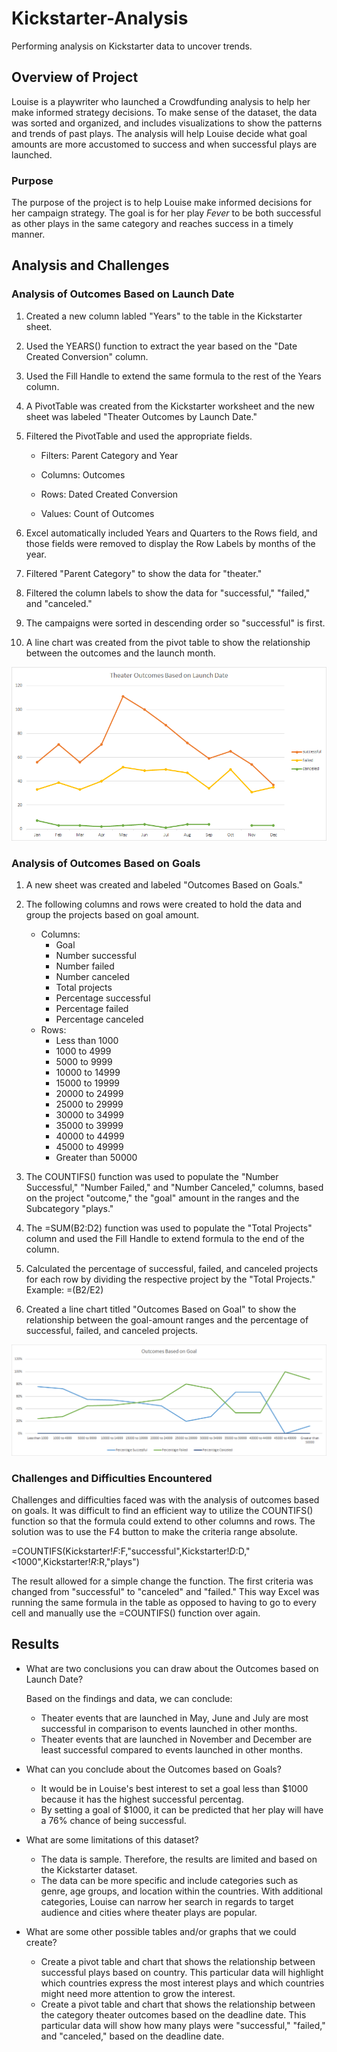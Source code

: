 # Kickstarter-Analysis

Performing analysis on Kickstarter data to uncover trends.

## Overview of Project

Louise is a playwriter who launched a Crowdfunding analysis to help her make informed  strategy decisions. To make sense of the dataset, the data was sorted and organized, and includes visualizations to show the patterns and trends of past plays.  The analysis will help Louise decide what goal amounts are more accustomed to success and when successful plays are launched. 

### Purpose

The purpose of the project is to help Louise make informed decisions for her campaign strategy. The goal is for her play _Fever_ to be both successful as other plays in the same category and reaches success in a timely manner. 

## Analysis and Challenges

### Analysis of Outcomes Based on Launch Date

1. Created a new column labled "Years" to the table in the Kickstarter sheet.
2. Used the YEARS() function to extract the year based on the "Date Created Conversion" column. 
3. Used the Fill Handle to extend the same formula to the rest of the Years column. 
4. A PivotTable was created from the Kickstarter worksheet and the new sheet was labeled "Theater Outcomes by Launch Date."
5. Filtered the PivotTable and used the appropriate fields.
    
    - Filters: Parent Category and Year

    - Columns: Outcomes

    - Rows: Dated Created Conversion

    - Values: Count of Outcomes
6. Excel automatically included Years and Quarters to the Rows field, and those fields were removed to display the Row Labels by months of the year.
7. Filtered "Parent Category" to show the data for "theater."
8. Filtered the column labels to show the data for "successful," "failed," and "canceled."
9. The campaigns were sorted in descending order so "successful" is first. 
10. A line chart was created from the pivot table to show the relationship between the outcomes and the launch month. 

![TheaterOutcomesVs.LaunchDate](https://github.com/idepacina/kickstarter-analysis/blob/main/Resources/Theater_Outcomes_vs_Launch.png)

### Analysis of Outcomes Based on Goals

1. A new sheet was created and labeled "Outcomes Based on Goals." 
2. The following columns and rows were created to hold the data and group the projects based on goal amount.

    - Columns:
        - Goal
        - Number successful
        - Number failed
        - Number canceled
        - Total projects
        - Percentage successful 
        - Percentage failed
        - Percentage canceled
    - Rows: 
        - Less than 1000
        - 1000 to 4999
        - 5000 to 9999
        - 10000 to 14999
        - 15000 to 19999
        - 20000 to 24999
        - 25000 to 29999
        - 30000 to 34999
        - 35000 to 39999
        - 40000 to 44999
        - 45000 to 49999
        - Greater than 50000
3. The COUNTIFS() function was used to populate the "Number Successful," "Number Failed," and "Number Canceled," columns, based on the project "outcome," the "goal" amount in the ranges and the Subcategory "plays."
4. The =SUM(B2:D2) function was used to populate the "Total Projects" column and used the Fill Handle to extend formula to the end of the column.
5. Calculated the percentage of successful, failed, and canceled projects for each row by dividing the respective project by the "Total Projects." Example: =(B2/E2)
6. Created a line chart titled "Outcomes Based on Goal" to show the relationship between the goal-amount ranges and the percentage of successful, failed, and canceled projects.

![OutcomesVs.Goals](https://github.com/idepacina/kickstarter-analysis/blob/main/Resources/Outcomes_vs_Goals.png)

### Challenges and Difficulties Encountered

Challenges and difficulties faced was with the analysis of outcomes based on goals. It was difficult to find an efficient way to utilize the COUNTIFS() function so that the formula could extend to other columns and rows. The solution was to use the F4 button to make the criteria range absolute. 

=COUNTIFS(Kickstarter!$F:$F,"successful",Kickstarter!$D:$D,"<1000",Kickstarter!$R:$R,"plays")

The result allowed for a simple change the function. The first criteria was changed from "successful" to "canceled" and "failed." This way Excel was running the same formula in the table as opposed to having to go to every cell and manually use the =COUNTIFS() function over again. 

## Results

- What are two conclusions you can draw about the Outcomes based on Launch Date?

     Based on the findings and data, we can conclude: 
     - Theater events that are launched in May, June and July are most successful in comparison to events launched in other months.  
     - Theater events that are launched in November and December are least successful compared to events launched in other months. 

- What can you conclude about the Outcomes based on Goals?

    - It would be in Louise's best interest to set a goal less than $1000 because it has the highest successful percentag. 
    - By setting a goal of $1000, it can be predicted that her play will have a 76% chance of being successful.

- What are some limitations of this dataset?
    - The data is sample. Therefore, the results are limited and based on the Kickstarter dataset. 
    - The data can be more specific and include categories such as genre, age groups, and location within the countries. With additional categories, Louise can narrow her search in regards to target audience and cities where theater plays are popular.  

- What are some other possible tables and/or graphs that we could create?
    - Create a pivot table and chart that shows the relationship between successful plays based on country. This particular data will highlight which countries express the most interest plays and which countries might need more attention to grow the interest. 
    - Create a pivot table and chart that shows the relationship between the category theater outcomes based on the deadline date. This particular data will show how many plays were "successful," "failed," and "canceled," based on the deadline date.
